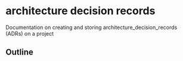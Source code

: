 # architecture decision records

Documentation on creating and storing architecture_decision_records (ADRs) on a project

## Outline
